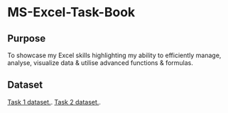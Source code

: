 # MS-Excel-Task-Book

## Purpose
To showcase my Excel skills highlighting my ability to efficiently manage, analyse, visualize data & utilise advanced functions & formulas.

## Dataset

<a href="">Task 1 dataset.</a>.
<a href="">Task 2 dataset.</a>.
